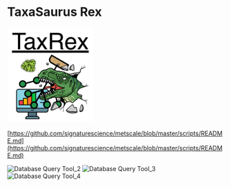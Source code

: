 # TaxaSaurus Rex

<img src="TaxRex.png" alt="drawing" width="200"/>

[https://github.com/signaturescience/metscale/blob/master/scripts/README.md](https://github.com/signaturescience/metscale/blob/master/scripts/README.md)


![Database Query Tool_2](https://user-images.githubusercontent.com/72709799/195390221-d5b9a390-9ed6-46f6-bf8a-59ec81fb076c.png)
![Database Query Tool_3](https://user-images.githubusercontent.com/72709799/195390244-ddec3311-306a-4645-82c7-92deb28378e7.png)
![Database Query Tool_4](https://user-images.githubusercontent.com/72709799/195390269-e7bf7ef7-e2e7-4eeb-b49f-397c067bf1c8.png)

